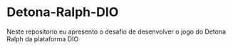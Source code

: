 # Detona-Ralph-DIO
Neste repositorio eu apresento o desafio de desenvolver o jogo do Detona Ralph da plataforma DIO
